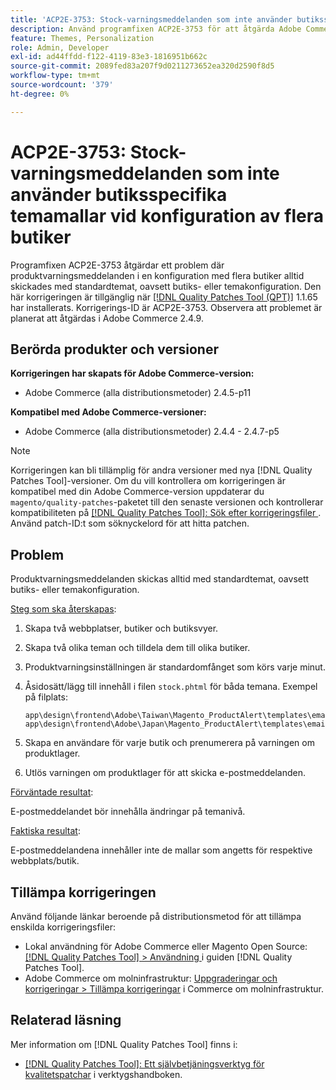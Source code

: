 ```yaml
---
title: 'ACP2E-3753: Stock-varningsmeddelanden som inte använder butiksspecifika temamallar vid konfiguration av flera butiker'
description: Använd programfixen ACP2E-3753 för att åtgärda Adobe Commerce-problemet där produktvarningsmeddelanden i en konfiguration för flera butiker alltid skickas med standardtemat, oavsett butiks- eller temakonfiguration.
feature: Themes, Personalization
role: Admin, Developer
exl-id: ad44ffdd-f122-4119-83e3-1816951b662c
source-git-commit: 2089fed83a207f9d0211273652ea320d2590f8d5
workflow-type: tm+mt
source-wordcount: '379'
ht-degree: 0%

---
```


# ACP2E-3753: Stock-varningsmeddelanden som inte använder butiksspecifika temamallar vid konfiguration av flera butiker

Programfixen ACP2E-3753 åtgärdar ett problem där produktvarningsmeddelanden i en konfiguration med flera butiker alltid skickades med standardtemat, oavsett butiks- eller temakonfiguration. Den här korrigeringen är tillgänglig när [[!DNL Quality Patches Tool (QPT)]](/help/tools/quality-patches-tool/quality-patches-tool-to-self-serve-quality-patches.md) 1.1.65 har installerats. Korrigerings-ID är ACP2E-3753. Observera att problemet är planerat att åtgärdas i Adobe Commerce 2.4.9.

## Berörda produkter och versioner

**Korrigeringen har skapats för Adobe Commerce-version:**

* Adobe Commerce (alla distributionsmetoder) 2.4.5-p11

**Kompatibel med Adobe Commerce-versioner:**

* Adobe Commerce (alla distributionsmetoder) 2.4.4 - 2.4.7-p5

>[!NOTE]
>
>Korrigeringen kan bli tillämplig för andra versioner med nya [!DNL Quality Patches Tool]-versioner. Om du vill kontrollera om korrigeringen är kompatibel med din Adobe Commerce-version uppdaterar du `magento/quality-patches`-paketet till den senaste versionen och kontrollerar kompatibiliteten på [[!DNL Quality Patches Tool]: Sök efter korrigeringsfiler ](https://experienceleague.adobe.com/tools/commerce-quality-patches/index.html). Använd patch-ID:t som söknyckelord för att hitta patchen.

## Problem

Produktvarningsmeddelanden skickas alltid med standardtemat, oavsett butiks- eller temakonfiguration.

<u>Steg som ska återskapas</u>:

1. Skapa två webbplatser, butiker och butiksvyer.
1. Skapa två olika teman och tilldela dem till olika butiker.
1. Produktvarningsinställningen är standardomfånget som körs varje minut.
1. Åsidosätt/lägg till innehåll i filen `stock.phtml` för båda temana. Exempel på filplats:

   ```
   app\design\frontend\Adobe\Taiwan\Magento_ProductAlert\templates\email\stock.phtml
   app\design\frontend\Adobe\Japan\Magento_ProductAlert\templates\email\stock.phtml
   ```

1. Skapa en användare för varje butik och prenumerera på varningen om produktlager.
1. Utlös varningen om produktlager för att skicka e-postmeddelanden.

<u>Förväntade resultat</u>:

E-postmeddelandet bör innehålla ändringar på temanivå.

<u>Faktiska resultat</u>:

E-postmeddelandena innehåller inte de mallar som angetts för respektive webbplats/butik.

## Tillämpa korrigeringen

Använd följande länkar beroende på distributionsmetod för att tillämpa enskilda korrigeringsfiler:

* Lokal användning för Adobe Commerce eller Magento Open Source: [[!DNL Quality Patches Tool] > Användning ](/help/tools/quality-patches-tool/usage.md) i guiden [!DNL Quality Patches Tool].
* Adobe Commerce om molninfrastruktur: [Uppgraderingar och korrigeringar > Tillämpa korrigeringar](https://experienceleague.adobe.com/docs/commerce-cloud-service/user-guide/develop/upgrade/apply-patches.html) i Commerce om molninfrastruktur.

## Relaterad läsning

Mer information om [!DNL Quality Patches Tool] finns i:

* [[!DNL Quality Patches Tool]: Ett självbetjäningsverktyg för kvalitetspatchar](/help/tools/quality-patches-tool/quality-patches-tool-to-self-serve-quality-patches.md) i verktygshandboken.
